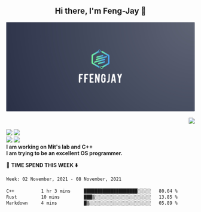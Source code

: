 <h2 align="center"> Hi there, I'm Feng-Jay 👋 </h2>  

![](https://github.com/Feng-Jay/DataStruct/blob/master/Image/1.png)  

<img align="right" src="https://github-readme-stats.vercel.app/api?username=Feng-Jay&show_icons=true&icon_color=CE1D2D&text_color=718096&bg_color=ffffff&hide_title=true" />


&emsp;

![](https://visitor-badge.glitch.me/badge?page_id=Feng-Jay.readme)
![](https://img.shields.io/badge/Concentrate-Cpp-blue)  
![](https://img.shields.io/badge/Rust-primer-orange)
![](https://img.shields.io/badge/Target-OS-9cf)  
**I am working on Mit's lab and C++**  
**I am trying to be an excellent OS programmer.**  


📘 **TIME SPEND THIS WEEK ⬇️**
<!--START_SECTION:waka-->
```text
Week: 02 November, 2021 - 08 November, 2021

C++          1 hr 3 mins     ████████████████████░░░░░   80.04 % 
Rust         10 mins         ███▒░░░░░░░░░░░░░░░░░░░░░   13.85 % 
Markdown     4 mins          █▒░░░░░░░░░░░░░░░░░░░░░░░   05.89 % 
```
<!--END_SECTION:waka-->
